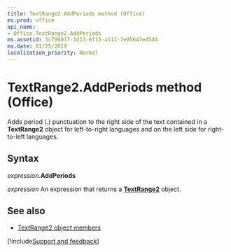 ```yaml
---
title: TextRange2.AddPeriods method (Office)
ms.prod: office
api_name:
- Office.TextRange2.AddPeriods
ms.assetid: 3c706017-1d13-6f15-a111-7e05647ed5d4
ms.date: 01/25/2019
localization_priority: Normal
---
```



# TextRange2.AddPeriods method (Office)

Adds period (.) punctuation to the right side of the text contained in a **TextRange2** object for left-to-right languages and on the left side for right-to-left languages.


## Syntax

_expression_.**AddPeriods**

_expression_ An expression that returns a **[TextRange2](Office.TextRange2.md)** object.


## See also

- [TextRange2 object members](overview/Library-Reference/textrange2-members-office.md)



[!include[Support and feedback](~/includes/feedback-boilerplate.md)]